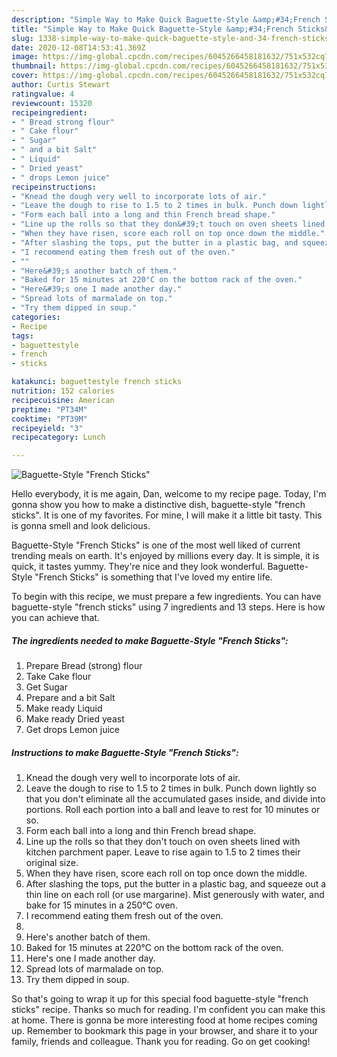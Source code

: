 ```yaml
---
description: "Simple Way to Make Quick Baguette-Style &amp;#34;French Sticks&amp;#34;"
title: "Simple Way to Make Quick Baguette-Style &amp;#34;French Sticks&amp;#34;"
slug: 1338-simple-way-to-make-quick-baguette-style-and-34-french-sticks-and-34
date: 2020-12-08T14:53:41.369Z
image: https://img-global.cpcdn.com/recipes/6045266458181632/751x532cq70/baguette-style-french-sticks-recipe-main-photo.jpg
thumbnail: https://img-global.cpcdn.com/recipes/6045266458181632/751x532cq70/baguette-style-french-sticks-recipe-main-photo.jpg
cover: https://img-global.cpcdn.com/recipes/6045266458181632/751x532cq70/baguette-style-french-sticks-recipe-main-photo.jpg
author: Curtis Stewart
ratingvalue: 4
reviewcount: 15320
recipeingredient:
- " Bread strong flour"
- " Cake flour"
- " Sugar"
- " and a bit Salt"
- " Liquid"
- " Dried yeast"
- " drops Lemon juice"
recipeinstructions:
- "Knead the dough very well to incorporate lots of air."
- "Leave the dough to rise to 1.5 to 2 times in bulk. Punch down lightly so that you don&#39;t eliminate all the accumulated gases inside, and divide into portions. Roll each portion into a ball and leave to rest for 10 minutes or so."
- "Form each ball into a long and thin French bread shape."
- "Line up the rolls so that they don&#39;t touch on oven sheets lined with kitchen parchment paper. Leave to rise again to 1.5 to 2 times their original size."
- "When they have risen, score each roll on top once down the middle."
- "After slashing the tops, put the butter in a plastic bag, and squeeze out a thin line on each roll (or use margarine). Mist generously with water, and bake for 15 minutes in a 250°C oven."
- "I recommend eating them fresh out of the oven."
- ""
- "Here&#39;s another batch of them."
- "Baked for 15 minutes at 220°C on the bottom rack of the oven."
- "Here&#39;s one I made another day."
- "Spread lots of marmalade on top."
- "Try them dipped in soup."
categories:
- Recipe
tags:
- baguettestyle
- french
- sticks

katakunci: baguettestyle french sticks 
nutrition: 152 calories
recipecuisine: American
preptime: "PT34M"
cooktime: "PT39M"
recipeyield: "3"
recipecategory: Lunch

---
```



![Baguette-Style &#34;French Sticks&#34;](https://img-global.cpcdn.com/recipes/6045266458181632/751x532cq70/baguette-style-french-sticks-recipe-main-photo.jpg)

Hello everybody, it is me again, Dan, welcome to my recipe page. Today, I'm gonna show you how to make a distinctive dish, baguette-style &#34;french sticks&#34;. It is one of my favorites. For mine, I will make it a little bit tasty. This is gonna smell and look delicious.



Baguette-Style &#34;French Sticks&#34; is one of the most well liked of current trending meals on earth. It's enjoyed by millions every day. It is simple, it is quick, it tastes yummy. They're nice and they look wonderful. Baguette-Style &#34;French Sticks&#34; is something that I've loved my entire life.


To begin with this recipe, we must prepare a few ingredients. You can have baguette-style &#34;french sticks&#34; using 7 ingredients and 13 steps. Here is how you can achieve that.

<!--inarticleads1-->

##### The ingredients needed to make Baguette-Style &#34;French Sticks&#34;:

1. Prepare  Bread (strong) flour
1. Take  Cake flour
1. Get  Sugar
1. Prepare  and a bit Salt
1. Make ready  Liquid
1. Make ready  Dried yeast
1. Get  drops Lemon juice




<!--inarticleads2-->

##### Instructions to make Baguette-Style &#34;French Sticks&#34;:

1. Knead the dough very well to incorporate lots of air.
1. Leave the dough to rise to 1.5 to 2 times in bulk. Punch down lightly so that you don&#39;t eliminate all the accumulated gases inside, and divide into portions. Roll each portion into a ball and leave to rest for 10 minutes or so.
1. Form each ball into a long and thin French bread shape.
1. Line up the rolls so that they don&#39;t touch on oven sheets lined with kitchen parchment paper. Leave to rise again to 1.5 to 2 times their original size.
1. When they have risen, score each roll on top once down the middle.
1. After slashing the tops, put the butter in a plastic bag, and squeeze out a thin line on each roll (or use margarine). Mist generously with water, and bake for 15 minutes in a 250°C oven.
1. I recommend eating them fresh out of the oven.
1. 
1. Here&#39;s another batch of them.
1. Baked for 15 minutes at 220°C on the bottom rack of the oven.
1. Here&#39;s one I made another day.
1. Spread lots of marmalade on top.
1. Try them dipped in soup.




So that's going to wrap it up for this special food baguette-style &#34;french sticks&#34; recipe. Thanks so much for reading. I'm confident you can make this at home. There is gonna be more interesting food at home recipes coming up. Remember to bookmark this page in your browser, and share it to your family, friends and colleague. Thank you for reading. Go on get cooking!

